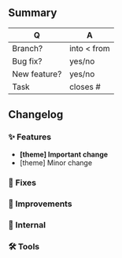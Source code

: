 ## Summary
| Q            | A                                                         |
|--------------|-----------------------------------------------------------|
| Branch?      | into <!-- PRs should be into 'dev' --> < from             |
| Bug fix?     | yes/no                                                    |
| New feature? | yes/no <!-- remember to update the README.md -->          |
| Task         | closes #<!-- put the number of the related issue -->      |

## Changelog
### ✨ Features
* **[theme] Important change**
* [theme] Minor change
### 🐛 Fixes
### 🚀 Improvements
### 👻 Internal
### 🛠 Tools
